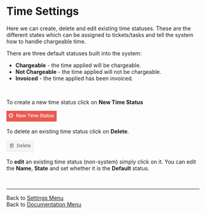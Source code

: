 # Time Settings

Here we can create, delete and edit existing time statuses. These are the different states which can be assigned to tickets/tasks and tell the system how to handle chargeable time. 

There are three default statuses built into the system:

* **Chargeable** - the time applied will be chargeable.
* **Not Chargeable** - the time applied will not be chargeable.
* **Invoiced** - the time applied has been invoiced.

&nbsp;

To create a new time status click on **New Time Status**

![time01](/images/settings/time01.png "New Time Status Button")

To delete an existing time status click on **Delete**.

![time02](/images/labels/labels06.png)

To **edit** an existing time status (non-system) simply click on it. You can edit the **Name**, **State** and set whether it is the **Default** status.

&nbsp;

-------------------------------------------
Back to [Settings Menu](?file=Settings.md)  
Back to [Documentation Menu](?file=Index.md)